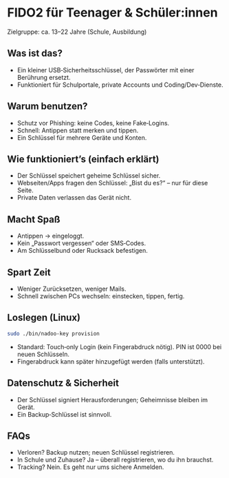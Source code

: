 # FIDO2 für Teenager & Schüler:innen

Zielgruppe: ca. 13–22 Jahre (Schule, Ausbildung)

## Was ist das?
- Ein kleiner USB‑Sicherheitsschlüssel, der Passwörter mit einer Berührung ersetzt.
- Funktioniert für Schulportale, private Accounts und Coding/Dev‑Dienste.

## Warum benutzen?
- Schutz vor Phishing: keine Codes, keine Fake‑Logins.
- Schnell: Antippen statt merken und tippen.
- Ein Schlüssel für mehrere Geräte und Konten.

## Wie funktioniert’s (einfach erklärt)
- Der Schlüssel speichert geheime Schlüssel sicher.
- Webseiten/Apps fragen den Schlüssel: „Bist du es?“ – nur für diese Seite.
- Private Daten verlassen das Gerät nicht.

## Macht Spaß
- Antippen → eingeloggt.
- Kein „Passwort vergessen“ oder SMS‑Codes.
- Am Schlüsselbund oder Rucksack befestigen.

## Spart Zeit
- Weniger Zurücksetzen, weniger Mails.
- Schnell zwischen PCs wechseln: einstecken, tippen, fertig.

## Loslegen (Linux)
```bash
sudo ./bin/nadoo-key provision
```
- Standard: Touch‑only Login (kein Fingerabdruck nötig). PIN ist 0000 bei neuen Schlüsseln.
- Fingerabdruck kann später hinzugefügt werden (falls unterstützt).

## Datenschutz & Sicherheit
- Der Schlüssel signiert Herausforderungen; Geheimnisse bleiben im Gerät.
- Ein Backup‑Schlüssel ist sinnvoll.

## FAQs
- Verloren? Backup nutzen; neuen Schlüssel registrieren.
- In Schule und Zuhause? Ja – überall registrieren, wo du ihn brauchst.
- Tracking? Nein. Es geht nur ums sichere Anmelden.
